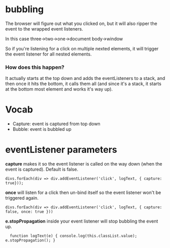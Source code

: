 <h1>bubbling</h1>

The browser will figure out what you clicked on, but it will also ripper the event to the wrapped event listeners.

In this case three->two->one->document body->window

So if you're listening for a click on multiple nexted elements, it will trigger the event listener for all nested elements.

<h3>How does this happen?</h3>

It actually starts at the top down and adds the eventListeners to a stack, and then once it hits the bottom, it calls them all (and since it's a stack, it starts at the bottom most element and works it's way up).

<h1>Vocab</h1>

 - Capture: event is captured from top down
 - Bubble: event is bubbled up 

<h1>eventListener parameters</h1>

<b>capture</b> makes it so the event listener is called on the way down (when the event is captured). Default is false.

`divs.forEach(div => div.addEventListener('click', logText, { capture: true}));`

<b>once</b> will listen for a click then un-bind itself so the event listener won't be triggered again.

`divs.forEach(div => div.addEventListener('click', logText, { capture: false, once: true }))`

<b>e.stopPropagation</b> inside your event listener will stop bubbling the event up.

`  function logText(e) {
    console.log(this.classList.value);
    e.stopPropagation();
  }`

